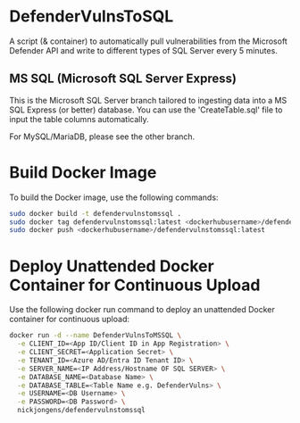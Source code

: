 # DefenderVulnsToSQL
A script (&amp; container) to automatically pull vulnerabilities from the Microsoft Defender API and write to different types of SQL Server every 5 minutes. 

## MS SQL (Microsoft SQL Server Express) 
This is the Microsoft SQL Server branch tailored to ingesting data into a MS SQL Express (or better) database. 
You can use the 'CreateTable.sql' file to input the table columns automatically.

For MySQL/MariaDB, please see the other branch.

# Build Docker Image

To build the Docker image, use the following commands:

```bash
sudo docker build -t defendervulnstomssql .
sudo docker tag defendervulnstomssql:latest <dockerhubusername>/defendervulnstomssql:latest
sudo docker push <dockerhubusername>/defendervulnstomssql:latest
```

# Deploy Unattended Docker Container for Continuous Upload
Use the following docker run command to deploy an unattended Docker container for continuous upload:

```bash
docker run -d --name DefenderVulnsToMSSQL \
  -e CLIENT_ID=<App ID/Client ID in App Registration> \
  -e CLIENT_SECRET=<Application Secret> \
  -e TENANT_ID=<Azure AD/Entra ID Tenant ID> \
  -e SERVER_NAME=<IP Address/Hostname OF SQL SERVER> \
  -e DATABASE_NAME=<Database Name> \
  -e DATABASE_TABLE=<Table Name e.g. DefenderVulns> \
  -e USERNAME=<DB Username> \
  -e PASSWORD=<DB Password> \
  nickjongens/defendervulnstomssql

